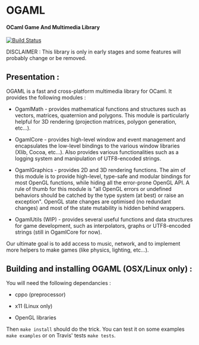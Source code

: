 # OGAML

#### OCaml Game And Multimedia Library

[![Build Status](https://travis-ci.org/ogaml/ogaml.svg?branch=master)](https://travis-ci.org/ogaml/ogaml)

DISCLAIMER : This library is only in early stages and some features will probably
change or be removed.

## Presentation :

OGAML is a fast and cross-platform multimedia library for OCaml. It provides
the following modules :

  * OgamlMath - provides mathematical functions and structures such as 
    vectors, matrices, quaternion and polygons. This module is particularly
    helpful for 3D rendering (projection matrices, polygon generation, etc...).

  * OgamlCore - provides high-level window and event management and encapsulates 
    the low-level bindings to the various window libraries (Xlib, Cocoa, etc...). 
    Also provides various functionalities such as a logging system and manipulation 
    of UTF8-encoded strings.

  * OgamlGraphics - provides 2D and 3D rendering functions. The aim of this 
    module is to provide high-level, type-safe and modular bindings for most
    OpenGL functions, while hiding all the error-prone OpenGL API. 
    A rule of thumb for this module is "all OpenGL errors or undefined
    behaviors should be catched by the type system (at best) or raise an exception".
    OpenGL state changes are optimised (no redundant changes) and most of the 
    state mutability is hidden behind wrappers. 

  * OgamlUtils (WIP) - provides several useful functions and data structures for 
    game development, such as interpolators, graphs or UTF8-encoded strings 
    (still in OgamlCore for now).
    
Our ultimate goal is to add access to music, network, and to implement more 
helpers to make games (like physics, lighting, etc...).


## Building and installing OGAML (OSX/Linux only) : 
  
You will need the following dependancies : 

  * cppo (preprocessor)

  * x11 (Linux only)

  * OpenGL libraries

Then `make install` should do the trick. You can test it on some examples 
`make examples` or on Travis' tests `make tests`.

